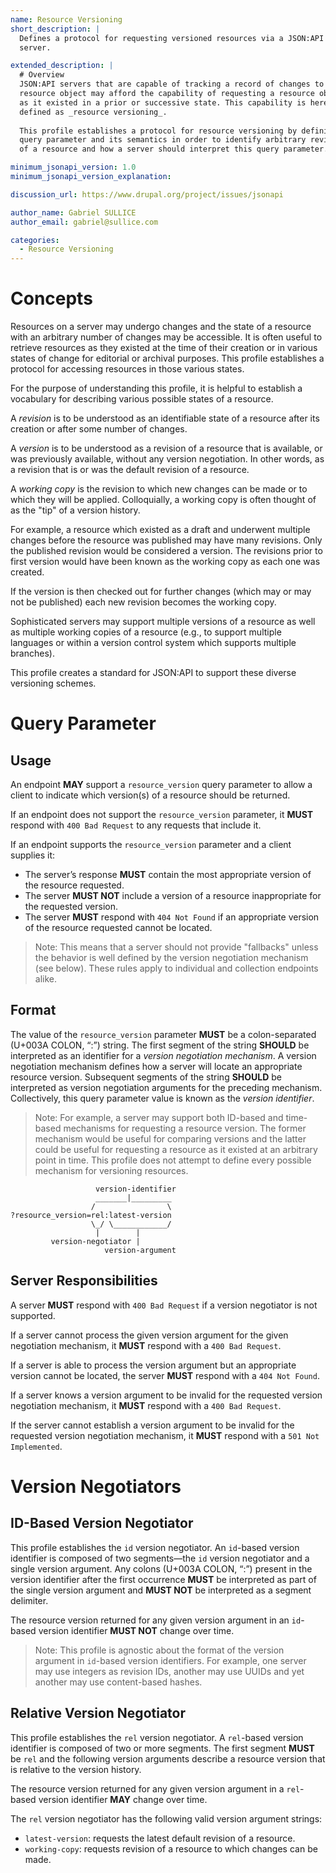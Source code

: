 ```yaml
---
name: Resource Versioning
short_description: |
  Defines a protocol for requesting versioned resources via a JSON:API
  server.

extended_description: |
  # Overview
  JSON:API servers that are capable of tracking a record of changes to a
  resource object may afford the capability of requesting a resource object
  as it existed in a prior or successive state. This capability is herein
  defined as _resource versioning_.
  
  This profile establishes a protocol for resource versioning by defining a
  query parameter and its semantics in order to identify arbitrary revisions
  of a resource and how a server should interpret this query parameter.

minimum_jsonapi_version: 1.0
minimum_jsonapi_version_explanation:

discussion_url: https://www.drupal.org/project/issues/jsonapi

author_name: Gabriel SULLICE
author_email: gabriel@sullice.com

categories:
  - Resource Versioning
---
```

  
# Concepts
Resources on a server may undergo changes and the state of a resource with an
arbitrary number of changes may be accessible. It is often useful to retrieve
resources as they existed at the time of their creation or in various states of
change for editorial or archival purposes. This profile establishes a protocol
for accessing resources in those various states.

For the purpose of understanding this profile, it is helpful to establish a
vocabulary for describing various possible states of a resource.

A _revision_ is to be understood as an identifiable state of a resource after
its creation or after some number of changes.

A _version_ is to be understood as a revision of a resource that is available,
or was previously available, without any version negotiation. In other words, as
a revision that is or was the default revision of a resource.

A _working copy_ is the revision to which new changes can be made or to which
they will be applied. Colloquially, a working copy is often thought of as the
"tip" of a version history.

For example, a resource which existed as a draft and underwent multiple changes
before the resource was published may have many revisions. Only the published
revision would be considered a version. The revisions prior to first version
would have been known as the working copy as each one was created.

If the version is then checked out for further changes (which may or may not be
published) each new revision becomes the working copy.

Sophisticated servers may support multiple versions of a resource as well as
multiple working copies of a resource (e.g., to support multiple
languages or within a version control system which supports multiple branches).

This profile creates a standard for JSON:API to support these diverse versioning
schemes.
# Query Parameter

## Usage

An endpoint **MAY** support a `resource_version` query parameter to allow a
client to indicate which version(s) of a resource should be returned.

If an endpoint does not support the `resource_version` parameter, it **MUST**
respond with `400 Bad Request` to any requests that include it.

If an endpoint supports the `resource_version` parameter and a client supplies
it:

  - The server’s response **MUST** contain the most appropriate version of the
    resource requested.
  - The server **MUST NOT** include a version of a resource inappropriate for the
    requested version.
  - The server **MUST** respond with `404 Not Found` if an appropriate version of
    the resource requested cannot be located. 
    
> Note: This means that a server should not provide "fallbacks" unless the
> behavior is well defined by the version negotiation mechanism (see below).
> These rules apply to individual and collection endpoints alike.

## Format
  
The value of the `resource_version` parameter **MUST** be a colon-separated
(U+003A COLON, “:”) string. The first segment of the string **SHOULD** be
interpreted as an identifier for a _version negotiation mechanism_. A version
negotiation mechanism defines how a server will locate an appropriate resource
version. Subsequent segments of the string **SHOULD** be interpreted as version
negotiation arguments for the preceding mechanism. Collectively, this query
parameter value is known as the _version identifier_.

> Note: For example, a server may support both ID-based and time-based
> mechanisms for requesting a resource version. The former mechanism would be
> useful for comparing versions and the latter could be useful for requesting a
> resource as it existed at an arbitrary point in time. This profile does not
> attempt to define every possible mechanism for versioning resources.

```
                   version-identifier
                   _______|_________
                  /                \
?resource_version=rel:latest-version
                  \_/ \____________/
                   |        |
         version-negotiator |
                     version-argument
```

## Server Responsibilities

A server **MUST** respond with `400 Bad Request` if a version negotiator is not
supported.
   
If a server cannot process the given version argument for the given negotiation
mechanism, it **MUST** respond with a `400 Bad Request`.

If a server is able to process the version argument but an appropriate version
cannot be located, the server **MUST** respond with a `404 Not Found`.

If a server knows a version argument to be invalid for the requested version
negotiation mechanism, it **MUST** respond with a `400 Bad Request`.

If the server cannot establish a version argument to be invalid for the
requested version negotiation mechanism, it **MUST** respond with a
`501 Not Implemented`.

# Version Negotiators

## ID-Based Version Negotiator

This profile establishes the `id` version negotiator. An `id`-based version
identifier is composed of two segments—the `id` version negotiator and a single
version argument. Any colons (U+003A COLON, “:”) present in the version
identifier after the first occurrence **MUST** be interpreted as part of the
single version argument and **MUST NOT** be interpreted as a segment delimiter.

The resource version returned for any given version argument in an `id`-based
version identifier **MUST NOT** change over time.

> Note: This profile is agnostic about the format of the version argument in
> `id`-based version identifiers. For example, one server may use integers as
> revision IDs, another may use UUIDs and yet another may use content-based
> hashes.

## Relative Version Negotiator

This profile establishes the `rel` version negotiator. A `rel`-based version
identifier is composed of two or more segments. The first segment **MUST** be
`rel` and the following version arguments describe a resource version that is
relative to the version history.

The resource version returned for any given version argument in a `rel`-based
version identifier **MAY** change over time.

The `rel` version negotiator has the following valid version argument strings:

  - `latest-version`: requests the latest default revision of a resource.
  - `working-copy`: requests revision of a resource to which changes can be
    made.

